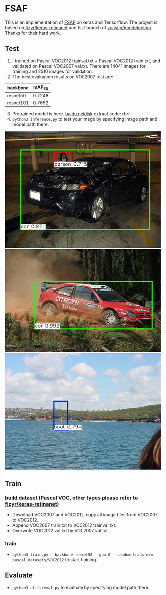 # FSAF
This is an implementation of [FSAF](https://arxiv.org/abs/1903.00621) on keras and Tensorflow. The project is based on [fizyr/keras-retinanet](https://github.com/fizyr/keras-retinanet)
and fsaf branch of [zccstig/mmdetection](https://github.com/zccstig/mmdetection/tree/fsaf). 
Thanks for their hard work. 
## Test
1. I trained on Pascal VOC2012 trainval.txt + Pascal VOC2012 train.txt, and validated on Pascal VOC2007 val.txt. There are 14041 images for training and 2510 images for validation.
2. The best evaluation results on VOC2007 test are: 

| backbone | mAP<sub>50</sub> |
| ---- | ---- |
| resnet50 | 0.7248 | 
| resnet101 | 0.7652 |

3. Pretrained model is here. [baidu netdisk](https://pan.baidu.com/s/1ZdHvR-03XqHvxWG0rLCw1g) extract code: rbrr     
4. `python3 inference.py` to test your image by specifying image path and model path there. 

![image1](test/004456.jpg) 
![image2](test/005770.jpg)
![image3](test/006408.jpg)


## Train
### build dataset (Pascal VOC, other types please refer to [fizyr/keras-retinanet](https://github.com/fizyr/keras-retinanet))
* Download VOC2007 and VOC2012, copy all image files from VOC2007 to VOC2012.
* Append VOC2007 train.txt to VOC2012 trainval.txt.
* Overwrite VOC2012 val.txt by VOC2007 val.txt.
### train
* `python3 train.py --backbone resnet50 --gpu 0 --random-transform pascal datasets/VOC2012` to start training.
## Evaluate
* `python3 utils/eval.py` to evaluate by specifying model path there.
